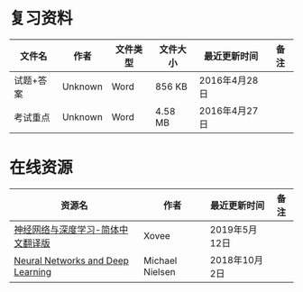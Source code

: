 # 复习资料

文件名|作者|文件类型|文件大小|最近更新时间|备注
---|---|---|---|---|---
试题+答案|Unknown|Word|856 KB|2016年4月28日
考试重点|Unknown|Word|4.58 MB|2016年4月27日

# 在线资源

资源名|作者|最近更新时间|备注
---|---|---|---
[神经网络与深度学习-简体中文翻译版](https://blog.csdn.net/xovee/article/details/81384670)|Xovee|2019年5月12日
[Neural Networks and Deep Learning](http://neuralnetworksanddeeplearning.com/)|Michael Nielsen|2018年10月2日